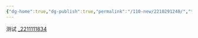 ```yaml
---
{"dg-home":true,"dg-publish":true,"permalink":"/110-new/2210291240/","tags":"gardenEntry","dgPassFrontmatter":true}
---
```


测试
[_2211111834](110-new/_2211111834.md)